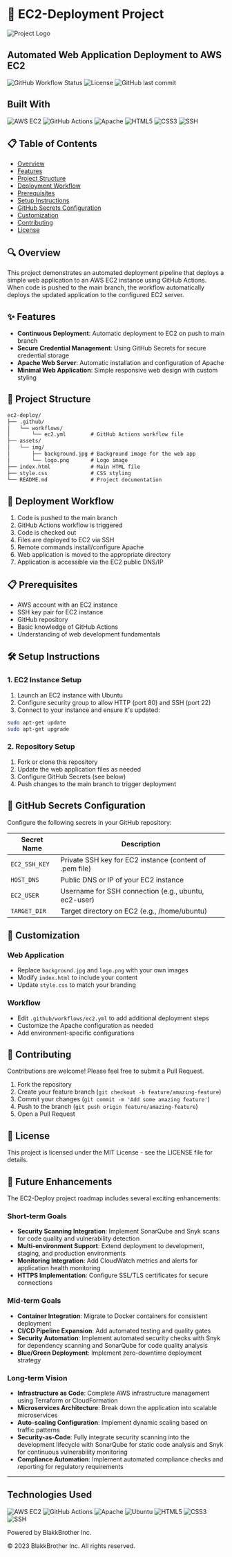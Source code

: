 # 🚀 EC2-Deployment Project

![Project Logo](assets/img/logo.png)

## Automated Web Application Deployment to AWS EC2

![GitHub Workflow Status](https://img.shields.io/github/actions/workflow/status/matthewntsiful/ec2-deployment/ec2.yml?style=flat-square)
![License](https://img.shields.io/badge/license-MIT-blue?style=flat-square)
![GitHub last commit](https://img.shields.io/github/last-commit/matthewntsiful/ec2-deployment?style=flat-square)

## Built With

![AWS EC2](https://img.shields.io/badge/AWS_EC2-FF9900?style=for-the-badge&logo=amazon-aws&logoColor=white)
![GitHub Actions](https://img.shields.io/badge/GitHub_Actions-2088FF?style=for-the-badge&logo=github-actions&logoColor=white)
![Apache](https://img.shields.io/badge/Apache-D22128?style=for-the-badge&logo=apache&logoColor=white)
![HTML5](https://img.shields.io/badge/HTML5-E34F26?style=for-the-badge&logo=html5&logoColor=white)
![CSS3](https://img.shields.io/badge/CSS3-1572B6?style=for-the-badge&logo=css3&logoColor=white)
![SSH](https://img.shields.io/badge/SSH-4D4D4D?style=for-the-badge&logo=windows-terminal&logoColor=white)

## 📋 Table of Contents

- [Overview](#-overview)
- [Features](#-features)
- [Project Structure](#-project-structure)
- [Deployment Workflow](#-deployment-workflow)
- [Prerequisites](#-prerequisites)
- [Setup Instructions](#-setup-instructions)
- [GitHub Secrets Configuration](#-github-secrets-configuration)
- [Customization](#-customization)
- [Contributing](#-contributing)
- [License](#-license)

## 🔍 Overview

This project demonstrates an automated deployment pipeline that deploys a simple web application to an AWS EC2 instance using GitHub Actions. When code is pushed to the main branch, the workflow automatically deploys the updated application to the configured EC2 server.

## ✨ Features

- **Continuous Deployment**: Automatic deployment to EC2 on push to main branch
- **Secure Credential Management**: Using GitHub Secrets for secure credential storage
- **Apache Web Server**: Automatic installation and configuration of Apache
- **Minimal Web Application**: Simple responsive web design with custom styling

## 📁 Project Structure

```markdown
ec2-deploy/
├── .github/
│   └── workflows/
│       └── ec2.yml        # GitHub Actions workflow file
├── assets/
│   └── img/
│       ├── background.jpg # Background image for the web app
│       └── logo.png       # Logo image
├── index.html             # Main HTML file
├── style.css              # CSS styling
└── README.md              # Project documentation
```

## 🔄 Deployment Workflow

1. Code is pushed to the main branch
2. GitHub Actions workflow is triggered
3. Code is checked out
4. Files are deployed to EC2 via SSH
5. Remote commands install/configure Apache
6. Web application is moved to the appropriate directory
7. Application is accessible via the EC2 public DNS/IP

## 📋 Prerequisites

- AWS account with an EC2 instance
- SSH key pair for EC2 instance
- GitHub repository
- Basic knowledge of GitHub Actions
- Understanding of web development fundamentals

## 🛠 Setup Instructions

### 1. EC2 Instance Setup

1. Launch an EC2 instance with Ubuntu
2. Configure security group to allow HTTP (port 80) and SSH (port 22)
3. Connect to your instance and ensure it's updated:

```bash
sudo apt-get update
sudo apt-get upgrade
```

### 2. Repository Setup

1. Fork or clone this repository
2. Update the web application files as needed
3. Configure GitHub Secrets (see below)
4. Push changes to the main branch to trigger deployment

## 🔐 GitHub Secrets Configuration

Configure the following secrets in your GitHub repository:

| Secret Name | Description |
|-------------|-------------|
| `EC2_SSH_KEY` | Private SSH key for EC2 instance (content of .pem file) |
| `HOST_DNS` | Public DNS or IP of your EC2 instance |
| `EC2_USER` | Username for SSH connection (e.g., ubuntu, ec2-user) |
| `TARGET_DIR` | Target directory on EC2 (e.g., /home/ubuntu) |

## 🎨 Customization

### Web Application

- Replace `background.jpg` and `logo.png` with your own images
- Modify `index.html` to include your content
- Update `style.css` to match your branding

### Workflow

- Edit `.github/workflows/ec2.yml` to add additional deployment steps
- Customize the Apache configuration as needed
- Add environment-specific configurations

## 👥 Contributing

Contributions are welcome! Please feel free to submit a Pull Request.

1. Fork the repository
2. Create your feature branch (`git checkout -b feature/amazing-feature`)
3. Commit your changes (`git commit -m 'Add some amazing feature'`)
4. Push to the branch (`git push origin feature/amazing-feature`)
5. Open a Pull Request

## 📄 License

This project is licensed under the MIT License - see the LICENSE file for details.

## 🔮 Future Enhancements

The EC2-Deploy project roadmap includes several exciting enhancements:

### Short-term Goals

- **Security Scanning Integration**: Implement SonarQube and Snyk scans for code quality and vulnerability detection
- **Multi-environment Support**: Extend deployment to development, staging, and production environments
- **Monitoring Integration**: Add CloudWatch metrics and alerts for application health monitoring
- **HTTPS Implementation**: Configure SSL/TLS certificates for secure connections

### Mid-term Goals

- **Container Integration**: Migrate to Docker containers for consistent deployment
- **CI/CD Pipeline Expansion**: Add automated testing and quality gates
- **Security Automation**: Implement automated security checks with Snyk for dependency scanning and SonarQube for code quality analysis
- **Blue/Green Deployment**: Implement zero-downtime deployment strategy

### Long-term Vision

- **Infrastructure as Code**: Complete AWS infrastructure management using Terraform or CloudFormation
- **Microservices Architecture**: Break down the application into scalable microservices
- **Auto-scaling Configuration**: Implement dynamic scaling based on traffic patterns
- **Security-as-Code**: Fully integrate security scanning into the development lifecycle with SonarQube for static code analysis and Snyk for continuous vulnerability monitoring
- **Compliance Automation**: Implement automated compliance checks and reporting for regulatory requirements

---

## Technologies Used

![AWS EC2](https://img.shields.io/badge/AWS_EC2-FF9900?style=for-the-badge&logo=amazon-aws&logoColor=white)
![GitHub Actions](https://img.shields.io/badge/GitHub_Actions-2088FF?style=for-the-badge&logo=github-actions&logoColor=white)
![Apache](https://img.shields.io/badge/Apache-D22128?style=for-the-badge&logo=apache&logoColor=white)
![Ubuntu](https://img.shields.io/badge/Ubuntu-E95420?style=for-the-badge&logo=ubuntu&logoColor=white)
![HTML5](https://img.shields.io/badge/HTML5-E34F26?style=for-the-badge&logo=html5&logoColor=white)
![CSS3](https://img.shields.io/badge/CSS3-1572B6?style=for-the-badge&logo=css3&logoColor=white)
![SSH](https://img.shields.io/badge/SSH-4D4D4D?style=for-the-badge&logo=windows-terminal&logoColor=white)

Powered by BlakkBrother Inc.

© 2023 BlakkBrother Inc.
All rights reserved.
